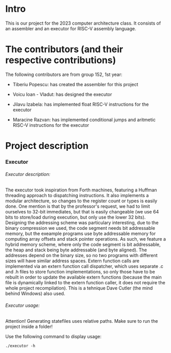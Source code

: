 # Intro

This is our project for the 2023 computer architecture class.
It consists of an assembler and an executor for RISC-V assembly language.

# The contributors (and their respective contributions)

The following contributors are from group 152, 1st year:

- Tiberiu Popescu: has created the assembler for this project

- Voicu Ioan - Vladut: has designed the executor

- Jilavu Izabela: has implemented float RISC-V instructions for the executor

- Maracine Razvan: has implemented conditional jumps and aritmetic RISC-V instructions for the executor

# Project description

### Executor

###### Executor description:
The executor took inspiration from Forth machines, featuring a Huffman threading approach to dispatching
instructions. It also implements a modular architecture, so changes to the register count or types is easily done.
One mention is that by the professor's request, we had to limit ourselves to 32-bit immediates, but that is easily
changeable (we use 64 bits to store/load during execution, but only use the lower 32 bits). Designing the addressing
scheme was particulary interesting, due to the binary compression we used, the code segment
needs bit addressable memory, but the exeample programs use byte addressable memory for computing array offsets and
stack pointer operations. As such, we feature a hybrid memory scheme, where only the code segment is bit addressable,
the heap and stack being byte addressable (and byte aligned). The addresses depend on the binary size, so no two
programs with different sizes will have similar address spaces. Extern function calls are implemented via an extern
function call dispatcher, which uses separate .c and .h files to store function implementations, so only those have to
be
rebuilt in order to update the available extern functions (because the main file is dynamically linked to the extern
function
caller, it does not require the whole project recompilation). This is a tehnique Dave Cutler (the mind behind Windows)
also
used.

###### Executor usage:

Attention! Generating statefiles uses relative paths. Make sure to run the project inside a folder!

Use the following command to display usage:

```
./executor -h
```